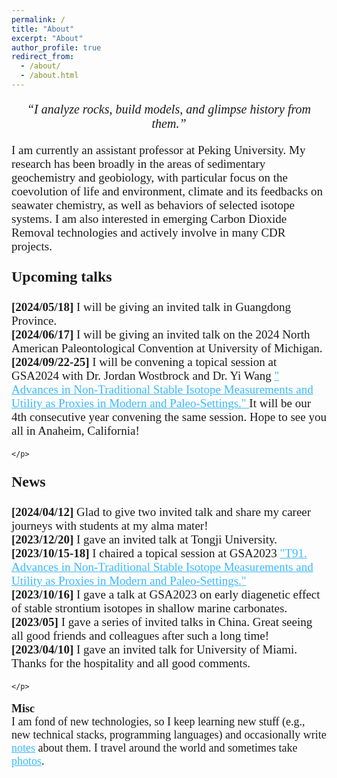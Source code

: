 ```yaml
---
permalink: /
title: "About"
excerpt: "About"
author_profile: true
redirect_from:
  - /about/
  - /about.html
---
```

<p style="font-family:'PT Serif', serif; font-size:20px;text-align:center">
         <i>“I analyze rocks, build models, and glimpse history from them.” </i>
</p>

<p style="font-family:'PT Serif', serif; font-size:19px;text-align:left">
         I am currently an assistant professor at Peking University. My research has been broadly in the areas of sedimentary geochemistry and geobiology, with particular focus on the coevolution of life and environment, climate and its feedbacks on seawater chemistry, as well as behaviors of selected isotope systems. I am also interested in emerging Carbon Dioxide Removal technologies and actively involve in many CDR projects.
</p>

</p>
<p style="font-family:'PT Serif', serif; font-size:24px;text-align:left">
    <b> Upcoming talks </b>
    <br>
    <p style="font-family:'PT Serif', serif; font-size:19px;text-align:left">
      <b>[2024/05/18]</b> I will be giving an invited talk in Guangdong Province.
      <br>
      <b>[2024/06/17]</b> I will be giving an invited talk on the 2024 North American Paleontological Convention at University of Michigan.
      <br>
      <b>[2024/09/22-25]</b> I will be convening a topical session at GSA2024 with Dr. Jordan Wostbrock and Dr. Yi Wang <a href="https://community.geosociety.org/gsa2024/home" style="color: #3BB9FF">" Advances in Non-Traditional Stable Isotope Measurements and Utility as Proxies in Modern and Paleo-Settings." </a> It will be our 4th consecutive year convening the same session. Hope to see you all in Anaheim, California!
      <br>

    </p>
</p>
<p style="font-family:'PT Serif', serif; font-size:24px;text-align:left">
    <b> News </b>
    <br>
    <p style="font-family:'PT Serif', serif; font-size:19px;text-align:left">
      <b>[2024/04/12]</b> Glad to give two invited talk and share my career journeys with students at my alma mater! <br>
      <b>[2023/12/20]</b> I gave an invited talk at Tongji University.<br>
      <b>[2023/10/15-18]</b> I chaired a topical session at GSA2023 <a href="https://community.geosociety.org/gsa2023/program/technical/topical" style="color: #3BB9FF">"T91. Advances in Non-Traditional Stable Isotope Measurements and Utility as Proxies in Modern and Paleo-Settings." </a> <br>
      <b>[2023/10/16]</b> I gave a talk at GSA2023 on early diagenetic effect of stable strontium isotopes in shallow marine carbonates. <br>
      <b>[2023/05]</b> I gave a series of invited talks in China. Great seeing all good friends and colleagues after such a long time! <br>
      <b>[2023/04/10]</b> I gave an invited talk for University of Miami. Thanks for the hospitality and all good comments. <br>

    </p>
</p>


<p style="font-family:'PT Serif', serif; font-size:18px;text-align:left">
    <b> Misc </b>
    <br>
    I am fond of new technologies, so I keep learning new stuff (e.g., new technical stacks, programming languages) and occasionally write <a href="https://julianwangnwu.github.io/year-archive/" style="color: #3BB9FF">notes</a> about them. I travel around the world and sometimes take <a href="https://julianwangnwu.github.io/portfolio/" style="color: #3BB9FF">photos</a>.
</p>
